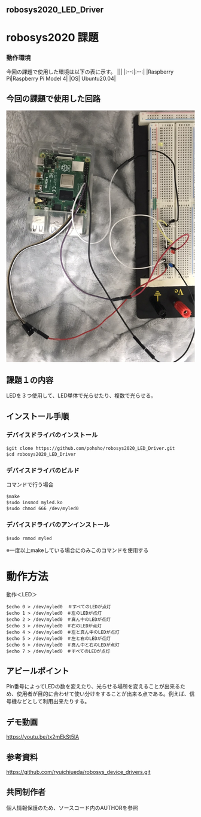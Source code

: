 ## robosys2020_LED_Driver

# robosys2020 課題

### 動作環境
今回の課題で使用した環境は以下の表に示す。
|||
|:--:|:--:|
|Raspberry Pi|Raspberry Pi Model 4|
|OS| Ubuntu20.04|

## 今回の課題で使用した回路
![LED](robosys.jpg)

## 課題１の内容
LEDを３つ使用して、LED単体で光らせたり、複数で光らせる。

## インストール手順
### デバイスドライバのインストール
```bash:
$git clone https://github.com/pohsho/robosys2020_LED_Driver.git
$cd robosys2020_LED_Driver
```
### デバイスドライバのビルド
コマンドで行う場合
```bash:
$make
$sudo insmod myled.ko
$sudo chmod 666 /dev/myled0
```
### デバイスドライバのアンインストール
```bash:
$sudo rmmod myled
```
※一度以上makeしている場合にのみこのコマンドを使用する

# 動作方法
動作＜LED＞
```bash:
$echo 0 > /dev/myled0  ＃すべてのLEDが点灯
$echo 1 > /dev/myled0　＃左のLEDが点灯
$echo 2 > /dev/myled0　＃真ん中のLEDが点灯
$echo 3 > /dev/myled0　＃右のLEDが点灯
$echo 4 > /dev/myled0　＃左と真ん中のLEDが点灯
$echo 5 > /dev/myled0　＃左と右のLEDが点灯
$echo 6 > /dev/myled0　＃真ん中と右のLEDが点灯
$echo 7 > /dev/myled0　＃すべてのLEDが点灯
```

## アピールポイント
Pin番号によってLEDの数を変えたり、光らせる場所を変えることが出来るため、使用者が目的に合わせて使い分けをすることが出来る点である。例えば、信号機などとして利用出来たりする。

## デモ動画
https://youtu.be/tx2mEkSt5lA
## 参考資料
https://github.com/ryuichiueda/robosys_device_drivers.git
## 共同制作者
個人情報保護のため、ソースコード内のAUTHORを参照
